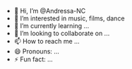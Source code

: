 - 👋 Hi, I’m @Andressa-NC
- 👀 I’m interested in music, films, dance
- 🌱 I’m currently learning ...
- 💞️ I’m looking to collaborate on ...
- 📫 How to reach me ...
- 😄 Pronouns: ...
- ⚡ Fun fact: ...

<!---
Andressa-NC/Andressa-NC is a ✨ special ✨ repository because its `README.md` (this file) appears on your GitHub profile.
You can click the Preview link to take a look at your changes.
--->
